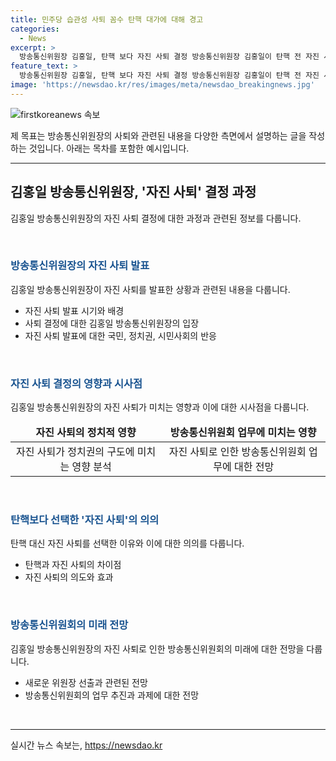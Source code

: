 ```yaml
---
title: 민주당 습관성 사퇴 꼼수 탄핵 대가에 대해 경고
categories:
  - News
excerpt: >
  방송통신위원장 김홍일, 탄핵 보다 자진 사퇴 결정 방송통신위원장 김홍일이 탄핵 전 자진 사퇴 의사를 밝혔다. 국민의힘이 탄핵을 비판하며, 김 전 위원장의 사퇴를 방통위 기능 마비 최소화로 평가했다. 또한, 민주당의 꼼수 탄핵을 비난하며, 국회 탄핵소추안 보고 직전에 사퇴한 배경을 설명했다.
feature_text: >
  방송통신위원장 김홍일, 탄핵 보다 자진 사퇴 결정 방송통신위원장 김홍일이 탄핵 전 자진 사퇴 의사를 밝혔다. 국민의힘이 탄핵을 비판하며, 김 전 위원장의 사퇴를 방통위 기능 마비 최소화로 평가했다. 또한, 민주당의 꼼수 탄핵을 비난하며, 국회 탄핵소추안 보고 직전에 사퇴한 배경을 설명했다.
image: 'https://newsdao.kr/res/images/meta/newsdao_breakingnews.jpg'
---
```


<p><img src="https://newsdao.kr/res/images/meta/newsdao_breakingnews.jpg" alt="firstkoreanews 속보" /></p>

<p>제 목표는 방송통신위원장의 사퇴와 관련된 내용을 다양한 측면에서 설명하는 글을 작성하는 것입니다. 아래는 목차를 포함한 예시입니다.</p>

<hr />

<h2 data-ke-size="size26">김홍일 방송통신위원장, '자진 사퇴' 결정 과정</h2>

<p>김홍일 방송통신위원장의 자진 사퇴 결정에 대한 과정과 관련된 정보를 다룹니다.</p>

<p data-ke-size="size16">&nbsp;</p>

<h3><b><span style="color: #1a5490;">방송통신위원장의 자진 사퇴 발표</span></b></h3>

<p>김홍일 방송통신위원장이 자진 사퇴를 발표한 상황과 관련된 내용을 다룹니다.</p>

<ul>
    <li>자진 사퇴 발표 시기와 배경</li>
    <li>사퇴 결정에 대한 김홍일 방송통신위원장의 입장</li>
    <li>자진 사퇴 발표에 대한 국민, 정치권, 시민사회의 반응</li>
</ul>

<p data-ke-size="size16">&nbsp;</p>

<h3><b><span style="color: #1a5490;">자진 사퇴 결정의 영향과 시사점</span></b></h3>

<p>김홍일 방송통신위원장의 자진 사퇴가 미치는 영향과 이에 대한 시사점을 다룹니다.</p>

<table>
<thead>
<tr>
<td style="text-align: center; height: 17px;"><b>자진 사퇴의 정치적 영향</b></td>
<td style="text-align: center; height: 17px;"><b>방송통신위원회 업무에 미치는 영향</b></td>
</tr>
</thead>
<tbody>
<tr>
<td style="text-align: center; height: 17px;">자진 사퇴가 정치권의 구도에 미치는 영향 분석</td>
<td style="text-align: center; height: 17px;">자진 사퇴로 인한 방송통신위원회 업무에 대한 전망</td>
</tr>
</tbody>
</table>

<p data-ke-size="size16">&nbsp;</p>

<h3><b><span style="color: #1a5490;">탄핵보다 선택한 '자진 사퇴'의 의의</span></b></h3>

<p>탄핵 대신 자진 사퇴를 선택한 이유와 이에 대한 의의를 다룹니다.</p>

<ul>
    <li>탄핵과 자진 사퇴의 차이점</li>
    <li>자진 사퇴의 의도와 효과</li>
</ul>

<p data-ke-size="size16">&nbsp;</p>

<h3><b><span style="color: #1a5490;">방송통신위원회의 미래 전망</span></b></h3>

<p>김홍일 방송통신위원장의 자진 사퇴로 인한 방송통신위원회의 미래에 대한 전망을 다룹니다.</p>

<ul>
    <li>새로운 위원장 선출과 관련된 전망</li>
    <li>방송통신위원회의 업무 추진과 과제에 대한 전망</li>
</ul>

<p data-ke-size="size16">&nbsp;</p>

<hr />
실시간 뉴스 속보는, <a href="https://newsdao.kr" rel="dofollow">https://newsdao.kr</a>


